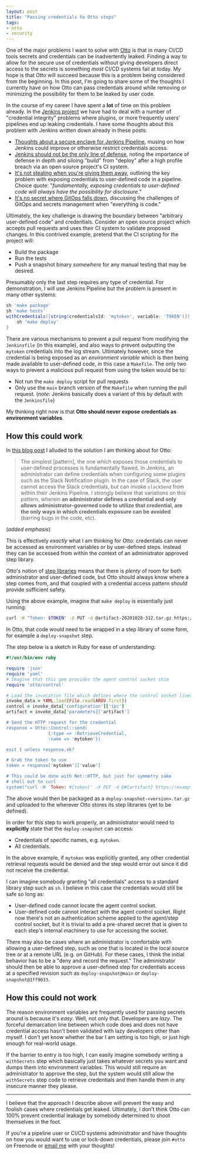 ```yaml
---
layout: post
title: "Passing credentials to Otto steps"
tags:
- otto
- security
---
```


One of the major problems I want to solve with
[Otto](https://github.com/rtyler/otto) is that in many CI/CD tools secrets and
credentials can be inadvertently leaked. Finding a way to allow for the secure
use of credentials without giving developers direct access to the secrets is
something _most_ CI/CD systems fail at today. My hope is that Otto will succeed
because this is a problem being considered from the beginning.  In this post,
I'm going to share some of the thoughts I currently have on how Otto can pass
credentials around while removing or minimizing the possibility for them to be
leaked by user code.

In the course of my career I have spent a **lot** of time on this problem
already. In the [Jenkins project](https://jenkins.io) we have had to deal with
a number of "credential integrity" problems where plugins, or more frequently
users' pipelines end up leaking credentials. I have some thoughts about this
problem with Jenkins written down already in these posts:

* [Thoughts about a secure enclave for Jenkins Pipeline](/2019/04/30/pipeline-secure-enclave.html), musing on how Jenkins could improve or otherwise restrict credentials access.
* [Jenkins should not be the only line of defense](/2019/04/15/trust-and-jenkins.html), noting the importance of defense in depth and siloing "build" from "deploy" after a high profile breach via an open source project's CI system.
* [It's not stealing when you're giving them
  away](/2019/02/22/its-not-credentials-stealing.html), outlining the key
  problem with exposing credentials to user-defined code in a pipeline. Choice
  quote: "_fundamentally, exposing credentials to user-defined code will always
  have the possibility for disclosure._"
* [It's no secret where GitOps falls down](/2018/08/14/gitops-and-secrets.html), discussing the challenges of GitOps and secrets management when "everything is code."


Ultimately, the key challenge is drawing the boundary between "arbitrary
user-defined code" and credentials. Consider an open source project which
accepts pull requests and uses their CI system to validate proposed changes.
In this contrived example, pretend that the CI scripting for the project will:

* Build the package
* Run the tests
* Push a snapshot binary _somewhere_ for any manual testing that may be desired.

Presumably only the last step requires any type of credential. For
demonstration, I will use Jenkins Pipeline but the problem is present in many
other systems:

```groovy
sh 'make package'
sh 'make tests'
withCredentials([string(credentialsId: 'mytoken', variable: 'TOKEN')]) {
    sh 'make deploy'
}
```

There are various mechanisms to prevent a pull request from modifying the
`Jenkinsfile` (in this example), and also ways to prevent outputting the
`mytoken` credentials into the log stream. Ultimately however, since the
credential is being exposed as an _environment variable_ which is then being
made available to user-defined code, in this case a `Makefile`. The only two ways to prevent a malicious pull request from using the token would be to:

* Not run the `make deploy` script for pull requests
* Only use the `main` branch version of the `Makefile` when running the pull request. (_note_: Jenkins basically does a variant of this by default with the `Jenkinsfile`)


My thinking right now is that **Otto should never expose credentials as
environment variables**.

## How this could work

In [this blog post](/2019/02/22/its-not-credentials-stealing.html) I alluded to the solution I am thinking about for Otto:

> The simplest [pattern], the one which exposes those credentials to user-defined
> processes is fundamentally flawed. In Jenkins, an administrator can define
> credentials when configuring some plugins such as the Slack Notification
> plugin. In the case of Slack, the user cannot access the Slack credentials, but
> can invoke `slackSend` from within their Jenkins Pipeline. I strongly believe
> that variations on this pattern, wherein **an administrator defines a credential
> and only allows administrator-governed code to utilize that credential, are the
> only ways in which credentials exposure can be avoided** (barring bugs in the
> code, etc).

(_added emphasis_)

This is effectively _exactly_ what I am thinking for Otto: credentials can
never be accessed as environment variables or by user-defined steps. Instead
they can be accessed from within the context of an administrator approved step
library.

Otto's notion of [step libraries](/2020/10/18/otto-steps.html) means that there
is _plenty_ of room for both administrator and user-defined code, but Otto
should always know where a step comes from, and that coupled with a credential
access pattern _should_ provide sufficient safety.

Using the above example, imagine that `make deploy` is essentially just running:

```bash
curl -H "Token: $TOKEN" -X PUT -d @artifact-20201028-312.tar.gz https://example.com/api/archive
```

In Otto, that code would need to be wrapped in a step library of some form, for
example a `deploy-snapshot` step.

The step below is a sketch in Ruby for ease of understanding:

```ruby
#!/usr/bin/env ruby

require 'json'
require 'yaml'
# Imagine that this gem provides the agent control socket shim
require 'otto/control'

# Load the invocation file which defines where the control socket lives
invoke_data = YAML.load(File.read(ARGV.first))
control = invoke_data['configuration']['ipc']
artifact = invoke_data['parameters]['artifact']

# Send the HTTP request for the credential
response = Otto::Control::send(
                {:type => :RetrieveCredential,
                :name => 'mytoken'})

exit 1 unless response.ok?

# Grab the token to use
token = response['mytoken']['value']

# This could be done with Net::HTTP, but just for symmetry sake
# shell out to curl
system("curl -H 'Token: #{token}' -X PUT -d @#{artifact} https://example.com/api/archive")
```

The above would then be packaged as a `deploy-snapshot-<version>.tar.gz` and
uploaded to the wherever Otto stores its step libraries (yet to be defined).

In order for this step to work properly, an administrator would need to **explicitly**
state that the `deploy-snapshot` can access:

* Credentials of specific names, e.g. `mytoken`.
* All credentials.

In the above example, if `mytoken` was explicitly granted, any other credential
retrieval requests would be denied and the step would error out since it did
not receive the credential.

I can imagine somebody granting "all credentials" access to a standard library step such as `sh`. I believe in this case the credentials would still be safe so long as:

* User-defined code cannot locate the agent control socket.
* User-defined code cannot interact with the agent control socket. Right now
  there's not an authentication scheme applied to the agent/step control
  socket, but it is trivial to add a pre-shared secret that is given to each
  step's internal machinery to use for accessing the socket.

There may also be cases where an administrator is comfortable with allowing a
user-defined step, such as one that is located in the local source tree or at a
remote URL (e.g. on GitHub). For these cases, I think the initial behavior has
to be a "deny and record the request." The administrator should then be able to
approve a user-defined step for credentials access at a specified revision such
as `deploy-snapshot@main` or `deploy-snapshot@1ff9033`.

## How this could not work

The reason environment variables are frequently used for passing secrets around
is because it's _easy_. Well, not only that. Developers are _lazy_. The
forceful demarcation line between which code does and does not have credential
access hasn't been validated with lazy developers other than myself. I don't
yet know whether the bar I am setting is too high, or just high enough for
real-world usage.

If the barrier to entry is too high, I can easily imagine somebody writing a
`withSecrets` step which basically just takes whatever secrets you want and
dumps them into environment variables. This would still require an
administrator to approve the step, but the system would still allow the
`withSecrets` step code to retrieve credentials and then handle them in any
insecure manner they please.

---

I believe that the approach I describe above will prevent the easy and foolish
cases where credentials get leaked.  Ultimately, I don't think Otto can 100%
prevent credential leakage by somebody determined to shoot themselves in the
foot.

If you're a pipeline user or CI/CD systems administrator and have thoughts on
how you would want to use or lock-down credentials, please join `#otto` on
Freenode or [email me](/about) with your thoughts!
